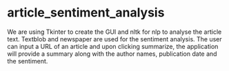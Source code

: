 # article_sentiment_analysis
We are using Tkinter to create the GUI and nltk for nlp to analyse the article text.
Textblob and newspaper are used for the sentiment analysis.
The user can input a URL of an article and upon clicking summarize, the application will provide a summary along with the author names, publication date and the sentiment.
